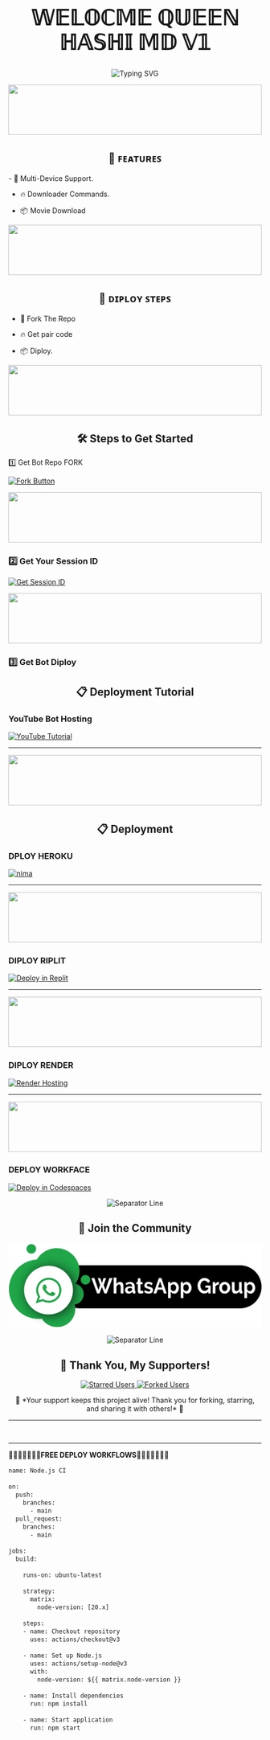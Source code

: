  <p align="center">
  <h1 align="center" style="font-family: 'EB Garamond'; font-size: 3em;">𝕎𝔼𝕃𝕆ℂ𝕄𝔼 ℚ𝕌𝔼𝔼ℕ ℍ𝔸𝕊ℍ𝕀 𝕄𝔻 𝕍𝟙</h1>

<p align="center">
  <img src="https://readme-typing-svg.demolab.com?font=EB+Garamond&weight=900&size=30&duration=4000&pause=1000&width=435&lines=𝐌𝐘 𝐍𝐀𝐌𝐄 𝐈𝐒 𝐐𝐔𝐄𝐄𝐍 𝐇𝐀𝐒𝐇𝐈;𝐂𝐑𝐄𝐀𝐓𝐄𝐃 𝐁𝐘 𝐋𝐀𝐊𝐒𝐈𝐃𝐔;𝐅𝐎𝐑𝐊 𝐌𝐄 𝐀𝐍𝐃 𝐄𝐍𝐉𝐎𝐘!" alt="Typing SVG" />

</p>
<img src="https://i.imgur.com/dBaSKWF.gif" height="100" width="100%">
<h2 align="center">🚀 ꜰᴇᴀᴛᴜʀᴇꜱ</h2>
 - 🌟 Multi-Device Support.

- 🔥 Downloader Commands.

- 📦 Movie Download

<img src="https://i.imgur.com/dBaSKWF.gif" height="100" width="100%">
<h2 align="center">🚀 ᴅɪᴘʟᴏʏ ꜱᴛᴇᴘꜱ</h2>

 - 🌟 Fork The Repo

- 🔥 Get pair code

- 📦 Diploy.

<img src="https://i.imgur.com/dBaSKWF.gif" height="100" width="100%">
<h2 align="center">🛠️ Steps to Get Started</h2

### 1️⃣ Get Bot Repo FORK


<p align="left">
  <a href="https://github.com/laksidunimsara1/QUEEN-HASHI-MD/fork">
    <img src="https://img.shields.io/badge/Fork%20Repo-black?style=for-the-badge&logo=github" alt="Fork Button" />
  </a>
</p>

<img src="https://i.imgur.com/dBaSKWF.gif" height="100" width="100%">

### 2️⃣ Get Your Session ID

<p align="left">
  <a href="https://queen-ishu-pair-ccdbb3dbfd89.herokuapp.com/" target="_blank">
    <img src="https://img.shields.io/badge/Get%20Session-ID-blue?style=for-the-badge&logo=key" alt="Get Session ID" />
  </a>
</p>

<img src="https://i.imgur.com/dBaSKWF.gif" height="100" width="100%">

### 3️⃣ Get Bot Diploy

<h2 align="center">📋 Deployment Tutorial</h2>

### YouTube Bot Hosting  

<a href="https://youtu.be/1f3JA8hMjaU" target="_blank">
  <img src="https://img.shields.io/badge/YouTube-FF0000?style=for-the-badge&logo=youtube&logoColor=white" alt="YouTube Tutorial" />
</a>

---
<img src="https://i.imgur.com/dBaSKWF.gif" height="100" width="100%">


<h2 align="center">📋 Deployment</h2>

### DPLOY HEROKU
 [![nima](https://img.shields.io/badge/Diploy-Heroku-430098?style=for-the-badge&logo=heroku&logoColor=white&buttcode=1n2i3m4a)]('https://dashboard.heroku.com/new?template=https://github.com/laksidunimsara1/QUEEN-HASHI-MD')
 

---
<img src="https://i.imgur.com/dBaSKWF.gif" height="100" width="100%">

### DIPLOY RIPLIT
<a href="https://repl.it/github.com/laksidunimsara1/QUEEN-HASHI-MD" target="_blank">
  <img src="https://img.shields.io/badge/Replit-orange?style=for-the-badge&logo=replit" alt="Deploy in Replit" />
</a>

---
<img src="https://i.imgur.com/dBaSKWF.gif" height="100" width="100%">

### DIPLOY RENDER
<a href="https://dashboard.render.com" target="_blank">
  <img src="https://img.shields.io/badge/Render-maroon?style=for-the-badge&logo=render" alt="Render Hosting" />
</a>

---
<img src="https://i.imgur.com/dBaSKWF.gif" height="100" width="100%">

### DEPLOY WORKFACE  
<a href="https://github.com/laksidunimsara1/QUEEN-HASHI-MD" target="_blank">
  <img src="https://img.shields.io/badge/Codespaces-navy?style=for-the-badge&logo=visual-studio-code" alt="Deploy in Codespaces" />
</a>

<p align="center">
  <img src="https://raw.githubusercontent.com/andreasbm/readme/master/assets/lines/rainbow.png" alt="Separator Line" />
</p>

<h2 align="center">📲 Join the Community</h2>

<a href="https://whatsapp.com/channel/0029Vao7dOmDOQISArwnHT0e" target="_blank">
  <img src="https://raw.githubusercontent.com/Neeraj-x0/Neeraj-x0/main/photos/suddidina-join-whatsapp.png" alt="Join WhatsApp" />
</a>

<p align="center">
  <img src="https://raw.githubusercontent.com/andreasbm/readme/master/assets/lines/rainbow.png" alt="Separator Line" />
</p>

<h2 align="center">🎉 Thank You, My Supporters!</h2>

<p align="center">
  <a href="https://github.com/JustaTz0/CREEPY_MD-V1/stargazers">
    <img src="https://img.shields.io/badge/Stars-User%20List-blue?style=for-the-badge&logo=starship" alt="Starred Users" />
  </a>
  <a href="https://github.com/laksidunimsara1/QUEEN-HASHI-MD/network/members">
    <img src="https://img.shields.io/badge/Forked%20By-User%20List-green?style=for-the-badge&logo=github" alt="Forked Users" />
  </a>
</p>

<p align="center">
  🌟 *Your support keeps this project alive! Thank you for forking, starring, and sharing it with others!* 🌟
</p>

</details>
<hr>
<img src="http://readme-typing-svg.herokuapp.com?color=d1fa02&center=true&vCenter=true&multiline=false&lines=Created+By+Laksidu_Min" alt="">
<hr>

**🎀🎀🎀🎀🎀🎀🎀FREE DEPLOY WORKFLOWS🎀🎀🎀🎀🎀🎀🎀**
```
name: Node.js CI

on:
  push:
    branches:
      - main
  pull_request:
    branches:
      - main

jobs:
  build:

    runs-on: ubuntu-latest

    strategy:
      matrix:
        node-version: [20.x]

    steps:
    - name: Checkout repository
      uses: actions/checkout@v3

    - name: Set up Node.js
      uses: actions/setup-node@v3
      with:
        node-version: ${{ matrix.node-version }}

    - name: Install dependencies
      run: npm install

    - name: Start application
      run: npm start
```

